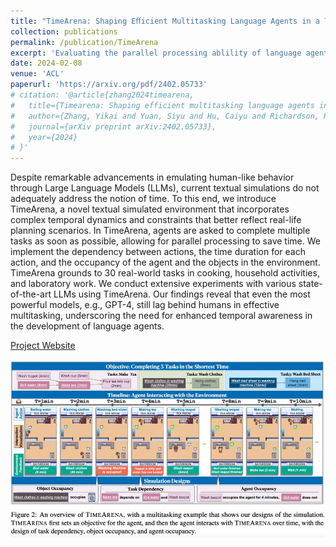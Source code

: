 ```yaml
---
title: "TimeArena: Shaping Eﬀicient Multitasking Language Agents in a Time-Aware Simulation"
collection: publications
permalink: /publication/TimeArena
excerpt: 'Evaluating the parallel processing ablility of language agents in a time-aware simulation.'
date: 2024-02-08
venue: 'ACL'
paperurl: 'https://arxiv.org/pdf/2402.05733'
# citation: '@article{zhang2024timearena,
#   title={Timearena: Shaping efficient multitasking language agents in a time-aware simulation},
#   author={Zhang, Yikai and Yuan, Siyu and Hu, Caiyu and Richardson, Kyle and Xiao, Yanghua and Chen, Jiangjie},
#   journal={arXiv preprint arXiv:2402.05733},
#   year={2024}
# }'
---
```


Despite remarkable advancements in emulating human-like behavior through Large Language Models (LLMs), current textual simulations do not adequately address the notion of time. To this end, we introduce TimeArena, a novel textual simulated environment that incorporates complex temporal dynamics and constraints that better reflect real-life planning scenarios. In TimeArena, agents are asked to complete multiple tasks as soon as possible, allowing for parallel processing to save time. We implement the dependency between actions, the time duration for each action, and the occupancy of the agent and the objects in the environment. TimeArena grounds to 30 real-world tasks in cooking, household activities, and laboratory work. We conduct extensive experiments with various state-of-the-art LLMs using TimeArena. Our findings reveal that even the most powerful models, e.g., GPT-4, still lag behind humans in effective multitasking, underscoring the need for enhanced temporal awareness in the development of language agents.

[Project Website](https://time-arena.github.io/)


![figure](/assets/timearena.jpg)
